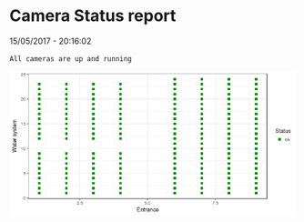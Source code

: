 Camera Status report
================
15/05/2017 - 20:16:02

    All cameras are up and running

![](camreport_files/figure-markdown_github/unnamed-chunk-2-1.png)
